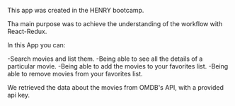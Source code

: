This app was created in the HENRY bootcamp.

Tha main purpose was to achieve the understanding of the workflow with React-Redux.

In this App you can:

-Search movies and list them.
-Being able to see all the details of a particular movie.
-Being able to add the movies to your favorites list.
-Being able to remove movies from your favorites list.

We retrieved the data about the movies from OMDB's API, with a provided api key.
